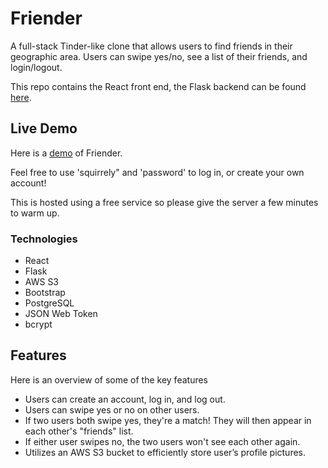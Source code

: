 # Friender

A full-stack Tinder-like clone that allows users to find friends in their geographic area. Users can swipe yes/no, see a list of their friends, and login/logout.

This repo contains the React front end, the Flask backend can be found <a href="https://github.com/celestekilgore/friender-backend">here</a>.

## Live Demo

Here is a [demo](https://friend-er.surge.sh/) of Friender. 

Feel free to use 'squirrely" and 'password' to log in, or create your own account! 

This is hosted using a free service so please give the server a few minutes to warm up. 

### Technologies
- React
- Flask
- AWS S3
- Bootstrap
- PostgreSQL
- JSON Web Token
- bcrypt

## Features
Here is an overview of some of the key features

- Users can create an account, log in, and log out.
- Users can swipe yes or no on other users.
- If two users both swipe yes, they're a match! They will then appear in each other's "friends" list.
- If either user swipes no, the two users won't see each other again.
- Utilizes an AWS S3 bucket to efficiently store user’s profile pictures.


